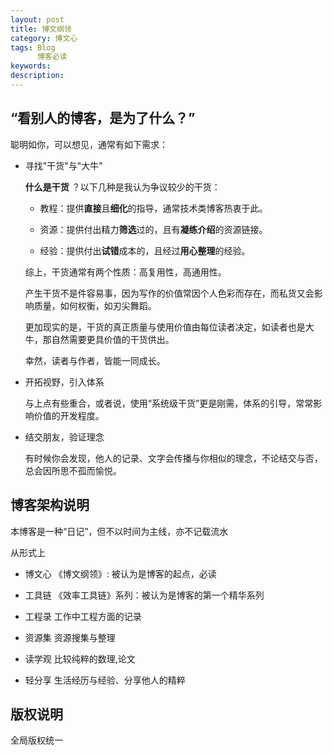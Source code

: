 ```yaml
---
layout: post
title: 博文纲领
category: 博文心
tags: Blog
      博客必读
keywords: 
description: 
---
```



## “看别人的博客，是为了什么？”

聪明如你，可以想见，通常有如下需求：

* 寻找"干货"与"大牛"

    **什么是干货** ？以下几种是我认为争议较少的干货：
    
    - 教程：提供**直接**且**细化**的指导，通常技术类博客热衷于此。
    
    - 资源：提供付出精力**筛选**过的，且有**凝练介绍**的资源链接。
    
    - 经验：提供付出**试错**成本的，且经过**用心整理**的经验。
    
    综上，干货通常有两个性质：高复用性，高通用性。
    
    产生干货不是件容易事，因为写作的价值常因个人色彩而存在，而私货又会影响质量，如何权衡，如刃尖舞蹈。
    
    更加现实的是，干货的真正质量与使用价值由每位读者决定，如读者也是大牛，那自然需要更具价值的干货供出。
    
    幸然，读者与作者，皆能一同成长。
    
* 开拓视野，引入体系
    
    与上点有些重合，或者说，使用“系统级干货”更是刚需，体系的引导，常常影响价值的开发程度。
    
* 结交朋友，验证理念

    有时候你会发现，他人的记录、文字会传播与你相似的理念，不论结交与否，总会因所思不孤而愉悦。


## 博客架构说明

本博客是一种“日记”，但不以时间为主线，亦不记载流水


从形式上


- 博文心
    《博文纲领》: 被认为是博客的起点，必读

- 工具链
    《效率工具链》系列：被认为是博客的第一个精华系列

- 工程录
    工作中工程方面的记录
    
- 资源集
    资源搜集与整理

- 读学观
     比较纯粹的数理,论文

- 轻分享
    生活经历与经验、分享他人的精粹


## 版权说明

全局版权统一
